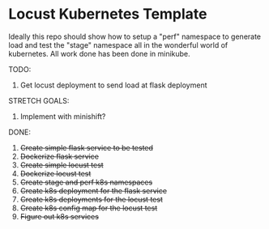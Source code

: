 # Locust Kubernetes Template

Ideally this repo should show how to setup a "perf" namespace to generate load and test the "stage" namespace all in the wonderful world of kubernetes. All work done has been done in minikube.

TODO:
1. Get locust deployment to send load at flask deployment

STRETCH GOALS:
1. Implement with minishift?

DONE:
1. ~~Create simple flask service to be tested~~
2. ~~Dockerize flask service~~
3. ~~Create simple locust test~~
4. ~~Dockerize locust test~~
5. ~~Create stage and perf k8s namespaces~~
6. ~~Create k8s deployment for the flask service~~
7. ~~Create k8s deployments for the locust test~~
8. ~~Create k8s config map for the locust test~~
9. ~~Figure out k8s services~~